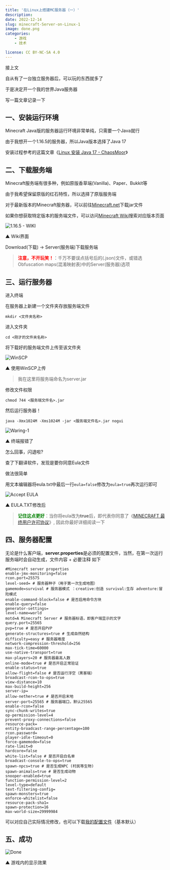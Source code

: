 ```yaml
---
title: '在Linux上搭建MC服务器（一）'
description: 
date: 2022-12-14
slug: minecraft-Server-on-Linux-1
image: done.png
categories:
    - 游戏
    - 技术

license: CC BY-NC-SA 4.0
---
```


接上文

自从有了一台独立服务器后，可以玩的东西就多了

于是决定开一个我的世界Java服务器

写一篇文章记录一下

## 一、安装运行环境

Minecraft Java版的服务器运行环境非常单纯，只需要一个Java就行

由于我想开一个1.16.5的服务器，所以Java版本选择了Java 17

安装过程参考的这篇文章《[Linux 安装 Java 17 - ChaosMoor](https://www.cnblogs.com/chaosmoor/p/15897693.html)》

## 二、下载服务端

Minecraft服务端有很多种，例如原版香草端(Vanilla)、Paper、Bukkit等

由于我希望保留原版的红石特性，所以选择了原版服务端

对于最新版本的Minecraft服务器，可以前往[Minecraft.net](https://www.minecraft.net/download/server)下载jar文件

如果你想获取特定版本的服务端文件，可以访问[Minecraft Wiki](https://minecraft.fandom.com/wiki/Minecraft_Wiki)搜索对应版本页面

![1.16.5 - WIKI](wiki.png)

▲ Wiki界面

Download(下载) -> Server(服务端)下载服务端

><span style="color:red !important"><b>注意，不开玩笑！</b></span>：千万不要误点括号后的(.json)文件，或错选Obfuscation maps(混淆映射表)中的Server(服务器)选项

## 三、运行服务器

进入终端

在服务器上新建一个文件夹存放服务端文件

`mkdir <文件夹名称>`

进入文件夹

`cd <刚才的文件夹名称>`

将下载好的服务端文件上传至该文件夹

![WinSCP](winscp-upload.png)

▲ 使用WinSCP上传

>我在这里将服务端命名为server.jar

修改文件权限

`chmod 744 <服务端文件名>.jar`

然后运行服务器！

`java -Xmx1024M -Xms1024M -jar <服务端文件名>.jar nogui`

![Waring-1](waring-1.png)

▲ 终端报错了

怎么回事，闪退啦?

查了下翻译软件，发现是要你同意Eula文件

做法很简单

用文本编辑器将eula.txt中最后一行`eula=false`修改为`eula=true`再次运行即可

![Accept EULA](eula-true.png)

▲ EULA.TXT修改后

><span style="color:green !important"><b>记住这点更好</b></span>：当你将eula改为**true**后，即代表你同意了《[MINECRAFT 最终用户许可协议](https://account.mojang.com/documents/minecraft_eula)》, 因此你最好详细阅读一下

## 四、服务器配置

无论是什么客户端，**server.properties**是必须的配置文件，当然，在第一次运行服务端时会自动生成，文件内容 + 必要注释 如下

```
#Minecraft server properties
enable-jmx-monitoring=false
rcon.port=25575
level-seed= # 服务器种子（用于第一次生成地图）
gamemode=survival # 服务器模式 ：creative:创造 survival:生存 adventure:冒险模式
enable-command-block=false # 是否启用命令方块
enable-query=false
generator-settings=
level-name=world
motd=A Minecraft Server # 服务器标语，即客户端显示的文字
query.port=25565
pvp=true # 是否开启PVP
generate-structures=true # 生成自然结构
difficulty=easy # 服务器难度
network-compression-threshold=256
max-tick-time=60000
use-native-transport=true
max-players=20 # 服务器最高人数
online-mode=true # 是否开启正常验证
enable-status=true
allow-flight=false # 是否运行浮空（黑客端）
broadcast-rcon-to-ops=true
view-distance=10
max-build-height=256
server-ip=
allow-nether=true # 是否开启末地
server-port=25565 # 服务器端口，默认25565
enable-rcon=false
sync-chunk-writes=true
op-permission-level=4
prevent-proxy-connections=false
resource-pack=
entity-broadcast-range-percentage=100
rcon.password=
player-idle-timeout=0
force-gamemode=false
rate-limit=0
hardcore=false
white-list=false # 是否开启白名单
broadcast-console-to-ops=true
spawn-npcs=true # 是否生成NPC (村民等生物)
spawn-animals=true # 是否生成动物
snooper-enabled=true
function-permission-level=2
level-type=default
text-filtering-config=
spawn-monsters=true
enforce-whitelist=false
resource-pack-sha1=
spawn-protection=16
max-world-size=29999984
```

可以对应自己实际情况修改，也可以下载[我的配置文件](server.properties)（基本默认）

## 五、成功
![Done](done.png)

▲ 游戏内的显示效果
